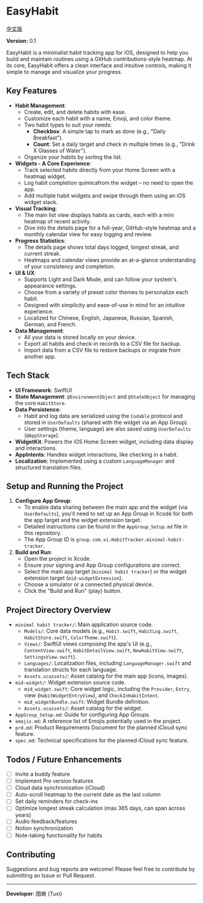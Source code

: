# EasyHabit

[中文版](https://github.com/cherishh/minimal-habit-tracker/blob/main/readme_CN.md)

**Version:** 0.1

EasyHabit is a minimalist habit tracking app for iOS, designed to help you build and maintain routines using a GitHub contributions-style heatmap. At its core, EasyHabit offers a clean interface and intuitive controls, making it simple to manage and visualize your progress.

## Key Features

* **Habit Management**:
    * Create, edit, and delete habits with ease.
    * Customize each habit with a name, Emoji, and color theme.
    * Two habit types to suit your needs:
        * **Checkbox**: A simple tap to mark as done (e.g., "Daily Breakfast").
        * **Count**: Set a daily target and check in multiple times (e.g., "Drink X Glasses of Water").
    * Organize your habits by sorting the list.
* **Widgets - A Core Experience**:
    * Track selected habits directly from your Home Screen with a heatmap widget.
    * Log habit completion químicafrom the widget – no need to open the app.
    * Add multiple habit widgets and swipe through them using an iOS widget stack.
* **Visual Tracking**:
    * The main list view displays habits as cards, each with a mini heatmap of recent activity.
    * Dive into the details page for a full-year, GitHub-style heatmap and a monthly calendar view for easy logging and review.
* **Progress Statistics**:
    * The details page shows total days logged, longest streak, and current streak.
    * Heatmaps and calendar views provide an at-a-glance understanding of your consistency and completion.
* **UI & UX**:
    * Supports Light and Dark Mode, and can follow your system's appearance settings.
    * Choose from a variety of preset color themes to personalize each habit.
    * Designed with simplicity and ease-of-use in mind for an intuitive experience.
    * Localized for Chinese, English, Japanese, Russian, Spanish, German, and French.
* **Data Management**:
    * All your data is stored locally on your device.
    * Export all habits and check-in records to a CSV file for backup.
    * Import data from a CSV file to restore backups or migrate from another app.

## Tech Stack

* **UI Framework**: SwiftUI
* **State Management**: `@EnvironmentObject` and `@StateObject` for managing the core `HabitStore`.
* **Data Persistence**:
    * Habit and log data are serialized using the `Codable` protocol and stored in `UserDefaults` (shared with the widget via an App Group).
    * User settings (theme, language) are also saved using `UserDefaults` (`@AppStorage`).
* **WidgetKit**: Powers the iOS Home Screen widget, including data display and interactions.
* **AppIntents**: Handles widget interactions, like checking in a habit.
* **Localization**: Implemented using a custom `LanguageManager` and structured translation files.

## Setup and Running the Project

1.  **Configure App Group**:
    * To enable data sharing between the main app and the widget (via `UserDefaults`), you'll need to set up an App Group in Xcode for both the app target and the widget extension target.
    * Detailed instructions can be found in the `AppGroup_Setup.md` file in this repository.
    * The App Group ID is `group.com.xi.HabitTracker.minimal-habit-tracker`.
2.  **Build and Run**:
    * Open the project in Xcode.
    * Ensure your signing and App Group configurations are correct.
    * Select the main app target (`minimal habit tracker`) or the widget extension target (`mid-widgetExtension`).
    * Choose a simulator or a connected physical device.
    * Click the "Build and Run" (play) button.

## Project Directory Overview

* `minimal habit tracker/`: Main application source code.
    * `Models/`: Core data models (e.g., `Habit.swift`, `HabitLog.swift`, `HabitStore.swift`, `ColorTheme.swift`).
    * `Views/`: SwiftUI views composing the app's UI (e.g., `ContentView.swift`, `HabitDetailView.swift`, `NewHabitView.swift`, `SettingsView.swift`).
    * `Languages/`: Localization files, including `LanguageManager.swift` and translation structs for each language.
    * `Assets.xcassets/`: Asset catalog for the main app (icons, images).
* `mid-widget/`: Widget extension source code.
    * `mid_widget.swift`: Core widget logic, including the `Provider`, `Entry`, view (`HabitWidgetEntryView`), and `CheckInHabitIntent`.
    * `mid_widgetBundle.swift`: Widget Bundle definition.
    * `Assets.xcassets/`: Asset catalog for the widget.
* `AppGroup_Setup.md`: Guide for configuring App Groups.
* `emojis.md`: A reference list of Emojis potentially used in the project.
* `prd.md`: Product Requirements Document for the planned iCloud sync feature.
* `spec.md`: Technical specifications for the planned iCloud sync feature.

## Todos / Future Enhancements

-   [ ] Invite a buddy feature
-   [ ] Implement Pro version features
-   [ ] Cloud data synchronization (iCloud)
-   [ ] Auto-scroll heatmap to the current date as the last column
-   [ ] Set daily reminders for check-ins
-   [ ] Optimize longest streak calculation (max 365 days, can span across years)
-   [ ] Audio feedback/features
-   [ ] Notion synchronization
-   [ ] Note-taking functionality for habits

## Contributing

Suggestions and bug reports are welcome! Please feel free to contribute by submitting an Issue or Pull Request.

---

**Developer**: 图蜥 (Tuxi)
